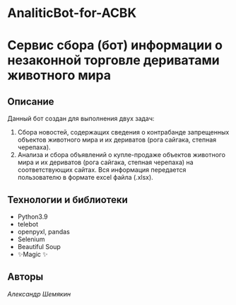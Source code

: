 # AnaliticBot-for-ACBK
# Сервис сбора (бот) информации о незаконной торговле дериватами животного мира 
## Описание

Данный бот создан для выполнения двух задач:
1. Сбора новостей, содержащих сведения о контрабанде запрещенных объектов животного мира и их дериватов (рога сайгака, степная черепаха).
2. Анализа и сбора объявлений о купле-продаже объектов животного мира и их дериватов (рога сайгака, степная черепаха) на соответствующих сайтах.
Вся информация передается пользователю в формате excel файла (.xlsx).

## Технологии и библиотеки
- Python3.9
- telebot
- openpyxl, pandas
- Selenium
- Beautiful Soup
- ✨Magic ✨

## Авторы
*Александр Шемякин*
